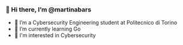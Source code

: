 ### 👋 Hi there, I’m @martinabars
- 👀 I’m a Cybersecurity Engineering student at Politecnico di Torino
- 🌱 I’m currently learning Go
- 🚀 I'm interested in Cybersecurity
